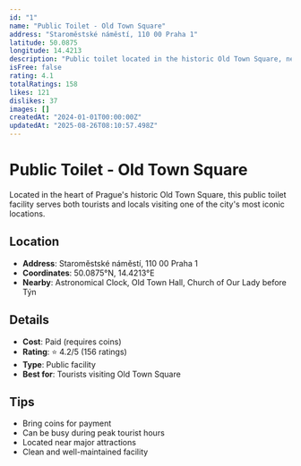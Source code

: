 ```yaml
---
id: "1"
name: "Public Toilet - Old Town Square"
address: "Staroměstské náměstí, 110 00 Praha 1"
latitude: 50.0875
longitude: 14.4213
description: "Public toilet located in the historic Old Town Square, near the Astronomical Clock."
isFree: false
rating: 4.1
totalRatings: 158
likes: 121
dislikes: 37
images: []
createdAt: "2024-01-01T00:00:00Z"
updatedAt: "2025-08-26T08:10:57.498Z"
---
```




# Public Toilet - Old Town Square

Located in the heart of Prague's historic Old Town Square, this public toilet facility serves both tourists and locals visiting one of the city's most iconic locations.

## Location

- **Address**: Staroměstské náměstí, 110 00 Praha 1
- **Coordinates**: 50.0875°N, 14.4213°E
- **Nearby**: Astronomical Clock, Old Town Hall, Church of Our Lady before Týn

## Details

- **Cost**: Paid (requires coins)
- **Rating**: ⭐ 4.2/5 (156 ratings)
- **Type**: Public facility
- **Best for**: Tourists visiting Old Town Square

## Tips

- Bring coins for payment
- Can be busy during peak tourist hours
- Located near major attractions
- Clean and well-maintained facility
